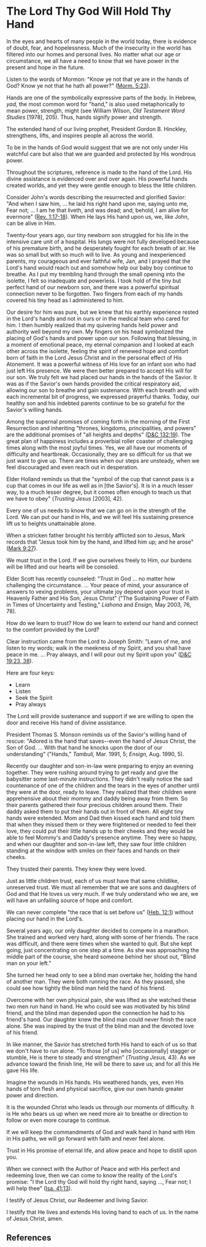 # The Lord Thy God Will Hold Thy Hand

In the eyes and hearts of many people in the world today, there is evidence of
doubt, fear, and hopelessness. Much of the insecurity in the world has
filtered into our homes and personal lives. No matter what our age or
circumstance, we all have a need to know that we have power in the present and
hope in the future.

Listen to the words of Mormon: "Know ye not that ye are in the hands of God?
Know ye not that he hath all power?" ([Morm.
5:23](/scriptures/bofm/morm/5.23?lang=eng#22)).

Hands are one of the symbolically expressive parts of the body. In Hebrew,
_yad,_ the most common word for "hand," is also used metaphorically to mean
power, strength, might (see William Wilson, _Old Testament Word Studies_
[1978], 205). Thus, hands signify power and strength.

The extended hand of our living prophet, President Gordon B. Hinckley,
strengthens, lifts, and inspires people all across the world.

To be in the hands of God would suggest that we are not only under His
watchful care but also that we are guarded and protected by His wondrous
power.

Throughout the scriptures, reference is made to the hand of the Lord. His
divine assistance is evidenced over and over again. His powerful hands created
worlds, and yet they were gentle enough to bless the little children.

Consider John's words describing the resurrected and glorified Savior: "And
when I saw him, ... he laid his right hand upon me, saying unto me, Fear not; ...
I am he that liveth, and was dead; and, behold, I am alive for evermore"
([Rev. 1:17-18](/scriptures/nt/rev/1.17-18?lang=eng#16)). When He lays His
hand upon us, we, like John, can be alive in Him.

Twenty-four years ago, our tiny newborn son struggled for his life in the
intensive care unit of a hospital. His lungs were not fully developed because
of his premature birth, and he desperately fought for each breath of air. He
was so small but with so much will to live. As young and inexperienced
parents, my courageous and ever faithful wife, Jan, and I prayed that the
Lord's hand would reach out and somehow help our baby boy continue to breathe.
As I put my trembling hand through the small opening into the isolette, I felt
so inadequate and powerless. I took hold of the tiny but perfect hand of our
newborn son, and there was a powerful spiritual connection never to be
forgotten. Two fingers from each of my hands covered his tiny head as I
administered to him.

Our desire for him was pure, but we knew that his earthly experience rested in
the Lord's hands and not in ours or in the medical team who cared for him. I
then humbly realized that my quivering hands held power and authority well
beyond my own. My fingers on his head symbolized the placing of God's hands
and power upon our son. Following that blessing, in a moment of emotional
peace, my eternal companion and I looked at each other across the isolette,
feeling the spirit of renewed hope and comfort born of faith in the Lord Jesus
Christ and in the personal effect of His Atonement. It was a powerful witness
of His love for an infant son who had just left His presence. We were then
better prepared to accept His will for our son. We truly felt we had placed
our hands in the hands of the Savior. It was as if the Savior's own hands
provided the critical respiratory aid, allowing our son to breathe and gain
sustenance. With each breath and with each incremental bit of progress, we
expressed prayerful thanks. Today, our healthy son and his indebted parents
continue to be so grateful for the Savior's willing hands.

Among the supernal promises of coming forth in the morning of the First
Resurrection and inheriting "thrones, kingdoms, principalities, and powers"
are the additional promises of "all heights and depths" ([D&amp;C
132:19](/scriptures/dc-testament/dc/132.19?lang=eng#18)). The great plan of
happiness includes a proverbial roller coaster of challenging times along with
the most joyful times. Yes, we all have our moments of difficulty and
heartbreak. Occasionally, they are so difficult for us that we just want to
give up. There are times when our steps are unsteady, when we feel discouraged
and even reach out in desperation.

Elder Holland reminds us that the "symbol of the cup that cannot pass is a cup
that comes in our life as well as in [the Savior's]. It is in a much lesser
way, to a much lesser degree, but it comes often enough to teach us that we
have to obey" (_Trusting Jesus_ [2003], 42).

Every one of us needs to know that we can go on in the strength of the Lord.
We can put our hand in His, and we will feel His sustaining presence lift us
to heights unattainable alone.

When a stricken father brought his terribly afflicted son to Jesus, Mark
records that "Jesus took him by the hand, and lifted him up; and he arose"
([Mark 9:27](/scriptures/nt/mark/9.27?lang=eng#26)).

We must trust in the Lord. If we give ourselves freely to Him, our burdens
will be lifted and our hearts will be consoled.

Elder Scott has recently counseled: "Trust in God ... no matter how challenging
the circumstance. ... Your peace of mind, your assurance of answers to vexing
problems, your ultimate joy depend upon your trust in Heavenly Father and His
Son, Jesus Christ" ("The Sustaining Power of Faith in Times of Uncertainty and
Testing," _Liahona_ and _Ensign,_ May 2003, 76, 78).

How do we learn to trust? How do we learn to extend our hand and connect to
the comfort provided by the Lord?

Clear instruction came from the Lord to Joseph Smith: "Learn of me, and listen
to my words; walk in the meekness of my Spirit, and you shall have peace in
me. ... Pray always, and I will pour out my Spirit upon you" ([D&amp;C 19:23,
38](/scriptures/dc-testament/dc/19.23,38?lang=eng#22)).

Here are four keys:

  * Learn 
  * Listen 
  * Seek the Spirit 
  * Pray always 

The Lord will provide sustenance and support if we are willing to open the
door and receive His hand of divine assistance.

President Thomas S. Monson reminds us of the Savior's willing hand of rescue:
"Adored is the hand that saves--even the hand of Jesus Christ, the Son of God.
... With that hand he knocks upon the door of our understanding" ("Hands,"
_Tambuli,_ Mar. 1991, 5; _Ensign,_ Aug. 1990, 5).

Recently our daughter and son-in-law were preparing to enjoy an evening
together. They were rushing around trying to get ready and give the babysitter
some last-minute instructions. They didn't really notice the sad countenance
of one of the children and the tears in the eyes of another until they were at
the door, ready to leave. They realized that their children were apprehensive
about their mommy and daddy being away from them. So their parents gathered
their four precious children around them. Their daddy asked them to put their
hands out in front of them. All eight tiny hands were extended. Mom and Dad
then kissed each hand and told them that when they missed them or they were
frightened or needed to feel their love, they could put their little hands up
to their cheeks and they would be able to feel Mommy's and Daddy's presence
anytime. They were so happy, and when our daughter and son-in-law left, they
saw four little children standing at the window with smiles on their faces and
hands on their cheeks.

They trusted their parents. They knew they were loved.

Just as little children trust, each of us must have that same childlike,
unreserved trust. We must all remember that we are sons and daughters of God
and that He loves us very much. If we truly understand who we are, we will
have an unfailing source of hope and comfort.

We can never complete "the race that is set before us" ([Heb.
12:1](/scriptures/nt/heb/12.1?lang=eng#0)) without placing our hand in the
Lord's.

Several years ago, our only daughter decided to compete in a marathon. She
trained and worked very hard, along with some of her friends. The race was
difficult, and there were times when she wanted to quit. But she kept going,
just concentrating on one step at a time. As she was approaching the middle
part of the course, she heard someone behind her shout out, "Blind man on your
left."

She turned her head only to see a blind man overtake her, holding the hand of
another man. They were both running the race. As they passed, she could see
how tightly the blind man held the hand of his friend.

Overcome with her own physical pain, she was lifted as she watched these two
men run hand in hand. He who could see was motivated by his blind friend, and
the blind man depended upon the connection he had to his friend's hand. Our
daughter knew the blind man could never finish the race alone. She was
inspired by the trust of the blind man and the devoted love of his friend.

In like manner, the Savior has stretched forth His hand to each of us so that
we don't have to run alone. "To those [of us] who [occasionally] stagger or
stumble, He is there to steady and strengthen" (_Trusting Jesus,_ 43). As we
advance toward the finish line, He will be there to save us; and for all this
He gave His life.

Imagine the wounds in His hands. His weathered hands, yes, even His hands of
torn flesh and physical sacrifice, give our own hands greater power and
direction.

It is the wounded Christ who leads us through our moments of difficulty. It is
He who bears us up when we need more air to breathe or direction to follow or
even more courage to continue.

If we will keep the commandments of God and walk hand in hand with Him in His
paths, we will go forward with faith and never feel alone.

Trust in His promise of eternal life, and allow peace and hope to distill upon
you.

When we connect with the Author of Peace and with His perfect and redeeming
love, then we can come to know the reality of the Lord's promise: "I the Lord
thy God will hold thy right hand, saying ..., Fear not; I will help thee" ([Isa.
41:13](/scriptures/ot/isa/41.13?lang=eng#12)).

I testify of Jesus Christ, our Redeemer and living Savior.

I testify that He lives and extends His loving hand to each of us. In the name
of Jesus Christ, amen.

## References


